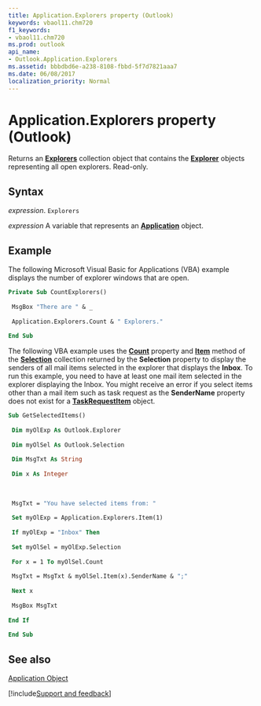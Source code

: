 ```yaml
---
title: Application.Explorers property (Outlook)
keywords: vbaol11.chm720
f1_keywords:
- vbaol11.chm720
ms.prod: outlook
api_name:
- Outlook.Application.Explorers
ms.assetid: bbbdbd6e-a238-8108-fbbd-5f7d7821aaa7
ms.date: 06/08/2017
localization_priority: Normal
---
```



# Application.Explorers property (Outlook)

Returns an **[Explorers](Outlook.Explorers.md)** collection object that contains the **[Explorer](Outlook.Explorer.md)** objects representing all open explorers. Read-only.


## Syntax

_expression_. `Explorers`

_expression_ A variable that represents an **[Application](Outlook.Application.md)** object.


## Example

The following Microsoft Visual Basic for Applications (VBA) example displays the number of explorer windows that are open.


```vb
Private Sub CountExplorers() 
 
 MsgBox "There are " & _ 
 
 Application.Explorers.Count & " Explorers." 
 
End Sub
```

The following VBA example uses the  **[Count](Outlook.Selection.Count.md)** property and **[Item](Outlook.Selection.Item.md)** method of the **[Selection](Outlook.Selection.md)** collection returned by the **Selection** property to display the senders of all mail items selected in the explorer that displays the **Inbox**. To run this example, you need to have at least one mail item selected in the explorer displaying the Inbox. You might receive an error if you select items other than a mail item such as task request as the  **SenderName** property does not exist for a **[TaskRequestItem](Outlook.TaskRequestItem.md)** object.




```vb
Sub GetSelectedItems() 
 
 Dim myOlExp As Outlook.Explorer 
 
 Dim myOlSel As Outlook.Selection 
 
 Dim MsgTxt As String 
 
 Dim x As Integer 
 
 
 
 MsgTxt = "You have selected items from: " 
 
 Set myOlExp = Application.Explorers.Item(1) 
 
 If myOlExp = "Inbox" Then 
 
 Set myOlSel = myOlExp.Selection 
 
 For x = 1 To myOlSel.Count 
 
 MsgTxt = MsgTxt & myOlSel.Item(x).SenderName & ";" 
 
 Next x 
 
 MsgBox MsgTxt 
 
End If 
 
End Sub
```


## See also


[Application Object](Outlook.Application.md)

[!include[Support and feedback](~/includes/feedback-boilerplate.md)]